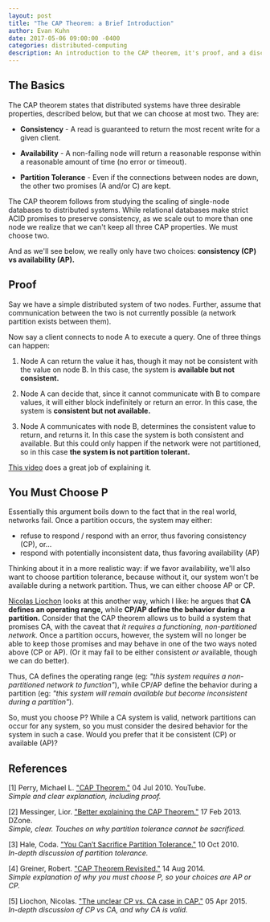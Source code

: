 ```yaml
---
layout: post
title: "The CAP Theorem: a Brief Introduction"
author: Evan Kuhn
date: 2017-05-06 09:00:00 -0400
categories: distributed-computing
description: An introduction to the CAP theorem, it's proof, and a discussion of partition tolerance.
---
```


## The Basics

The CAP theorem states that distributed systems have three desirable properties, described below, but that we can choose at most two.  They are:

- **Consistency** - A read is guaranteed to return the most recent write for a given client.

- **Availability** - A non-failing node will return a reasonable response within a reasonable amount of time (no error or timeout).

- **Partition Tolerance** - Even if the connections between nodes are down, the other two promises (A and/or C) are kept.

The CAP theorem follows from studying the scaling of single-node databases to distributed systems.  While relational databases make strict ACID promises to preserve consistency, as we scale out to more than one node we realize that we can't keep all three CAP properties.  We must choose two.

And as we'll see below, we really only have two choices: **consistency (CP) vs availability (AP).**

## Proof

Say we have a simple distributed system of two nodes.  Further, assume that communication between the two is not currently possible (a network partition exists between them).

Now say a client connects to node A to execute a query.  One of three things can happen:

1. Node A can return the value it has, though it may not be consistent with the value on node B.  In this case, the system is **available but not consistent.**

1. Node A can decide that, since it cannot communicate with B to compare values, it will either block indefinitely or return an error.  In this case, the system is **consistent but not available.**

1. Node A communicates with node B, determines the consistent value to return, and returns it.  In this case the system is both consistent and available.  But this could only happen if the network were not partitioned, so in this case **the system is not partition tolerant.**

[This video](https://youtu.be/Jw1iFr4v58M?t=2m31s) does a great job of explaining it.

## You Must Choose P

Essentially this argument boils down to the fact that in the real world, networks fail.  Once a partition occurs, the system may either:

- refuse to respond / respond with an error, thus favoring consistency (CP), or...
- respond with potentially inconsistent data, thus favoring availability (AP)

Thinking about it in a more realistic way: if we favor availability, we'll also want to choose partition tolerance, because without it, our system won't be available during a network partition.  Thus, we can either choose AP or CP.

[Nicolas Liochon](http://blog.thislongrun.com/2015/04/the-unclear-cp-vs-ca-case-in-cap.html) looks at this another way, which I like: he argues that **CA defines an operating range,** while **CP/AP define the behavior during a partition.**  Consider that the CAP theorem allows us to build a system that promises CA, with the caveat that *it requires a functioning, non-partitioned network.* Once a partition occurs, however, the system will no longer be able to keep those promises and may behave in one of the two ways noted above (CP or AP).  (Or it may fail to be either consistent *or* available, though we can do better).

Thus, CA defines the operating range (eg: *"this system requires a non-partitioned network to function"*), while CP/AP define the behavior during a partition (eg: *"this system will remain available but become inconsistent during a partition"*).

So, must you choose P?  While a CA system is valid, network partitions can occur for any system, so you must consider the desired behavior for the system in such a case.  Would you prefer that it be consistent (CP) or available (AP)?

## References

[1] Perry, Michael L. ["CAP Theorem."](https://www.youtube.com/watch?v=Jw1iFr4v58M) 04 Jul 2010. YouTube. <br/>
*Simple and clear explanation, including proof.*

[2] Messinger, Lior. ["Better explaining the CAP Theorem."](https://dzone.com/articles/better-explaining-cap-theorem) 17 Feb 2013. DZone. <br/>
*Simple, clear. Touches on why partition tolerance cannot be sacrificed.*

[3] Hale, Coda. ["You Can’t Sacrifice Partition Tolerance."](https://codahale.com/you-cant-sacrifice-partition-tolerance/) 10 Oct 2010. <br/>
*In-depth discussion of partition tolerance.*

[4] Greiner, Robert. ["CAP Theorem Revisited."](http://robertgreiner.com/2014/08/cap-theorem-revisited/) 14 Aug 2014. <br/>
*Simple explanation of why you must choose P, so your choices are AP or CP.*

[5] Liochon, Nicolas. ["The unclear CP vs. CA case in CAP."](http://blog.thislongrun.com/2015/04/the-unclear-cp-vs-ca-case-in-cap.html) 05 Apr 2015. <br/>
*In-depth discussion of CP vs CA, and why CA is valid.*
